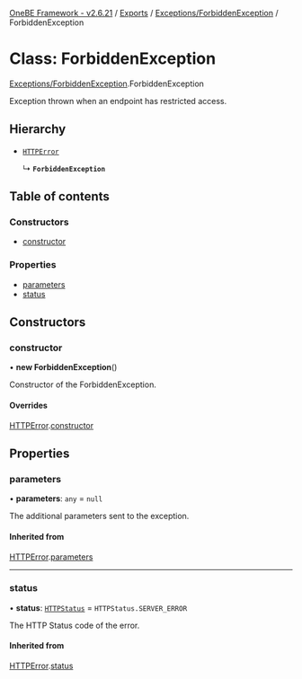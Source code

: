 [OneBE Framework - v2.6.21](../README.md) / [Exports](../modules.md) / [Exceptions/ForbiddenException](../modules/Exceptions_ForbiddenException.md) / ForbiddenException

# Class: ForbiddenException

[Exceptions/ForbiddenException](../modules/Exceptions_ForbiddenException.md).ForbiddenException

Exception thrown when an endpoint has restricted access.

## Hierarchy

- [`HTTPError`](Exceptions_HTTPError.HTTPError.md)

  ↳ **`ForbiddenException`**

## Table of contents

### Constructors

- [constructor](Exceptions_ForbiddenException.ForbiddenException.md#constructor)

### Properties

- [parameters](Exceptions_ForbiddenException.ForbiddenException.md#parameters)
- [status](Exceptions_ForbiddenException.ForbiddenException.md#status)

## Constructors

### constructor

• **new ForbiddenException**()

Constructor of the ForbiddenException.

#### Overrides

[HTTPError](Exceptions_HTTPError.HTTPError.md).[constructor](Exceptions_HTTPError.HTTPError.md#constructor)

## Properties

### parameters

• **parameters**: `any` = `null`

The additional parameters sent to the exception.

#### Inherited from

[HTTPError](Exceptions_HTTPError.HTTPError.md).[parameters](Exceptions_HTTPError.HTTPError.md#parameters)

___

### status

• **status**: [`HTTPStatus`](../enums/HTTP_HTTPStatus.HTTPStatus.md) = `HTTPStatus.SERVER_ERROR`

The HTTP Status code of the error.

#### Inherited from

[HTTPError](Exceptions_HTTPError.HTTPError.md).[status](Exceptions_HTTPError.HTTPError.md#status)
